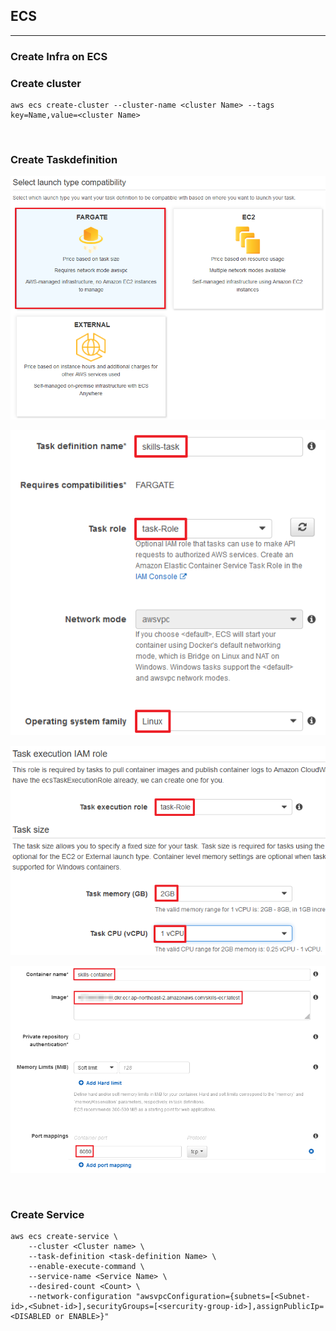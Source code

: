 ## ECS
---
### Create Infra on ECS
### Create cluster
```shell
aws ecs create-cluster --cluster-name <cluster Name> --tags key=Name,value=<cluster Name>
```

<br>

### Create Taskdefinition
![Select Launch Type Compatibility](https://github.com/IlIllIlllIllll/AWS/blob/main/ECS/ECS-EXEC/img/image-1.png)

![Create Taskdefinition](https://github.com/IlIllIlllIllll/AWS/blob/main/ECS/ECS-EXEC/img/image-2.png)

![Create Taskdefinition](https://github.com/IlIllIlllIllll/AWS/blob/main/ECS/ECS-EXEC/img/image-3.png)

![Create Taskdefinition](https://github.com/IlIllIlllIllll/AWS/blob/main/ECS/ECS-EXEC/img/image-4.png)

<br>

### Create Service
```shell
aws ecs create-service \
    --cluster <Cluster name> \
    --task-definition <task-definition Name> \
    --enable-execute-command \
    --service-name <Service Name> \
    --desired-count <Count> \
    --network-configuration "awsvpcConfiguration={subnets=[<Subnet-id>,<Subnet-id>],securityGroups=[<sercurity-group-id>],assignPublicIp=<DISABLED or ENABLE>}"